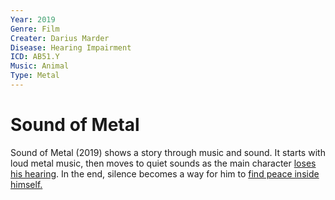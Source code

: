 ```yaml
---
Year: 2019
Genre: Film
Creater: Darius Marder
Disease: Hearing Impairment
ICD: AB51.Y
Music: Animal
Type: Metal
---
```


# Sound of Metal

Sound of Metal (2019) shows a story through music and sound. It starts with loud metal music, then moves to quiet sounds as the main character [loses his hearing](park_jinpyo.md). In the end, silence becomes a way for him to [find peace inside himself.](https://www.youtube.com/watch?v=3fQ3zy8iYtk)
